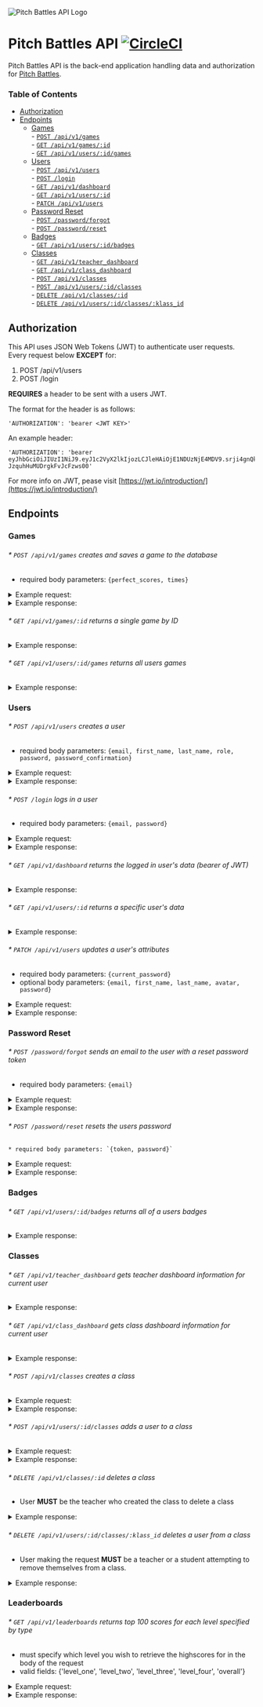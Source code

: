 ![Pitch Battles API Logo](https://i.imgur.com/PsSM70j.png)

# Pitch Battles API [![CircleCI](https://circleci.com/gh/dmeskis/pitch_battles_be.svg?style=svg)](https://circleci.com/gh/dmeskis/pitch_battles_be)

Pitch Battles API is the back-end application handling data and authorization for [Pitch Battles](https://github.com/relasine/pitch-battles-frontend).

### Table of Contents  
- [Authorization](#authorization)
- [Endpoints](#endpoints)
  * [Games](#games)  
        - [`POST /api/v1/games`](#-post-apiv1games-creates-and-saves-a-game-to-the-database)  
        - [`GET /api/v1/games/:id`](#-get-apiv1gamesid-returns-a-single-game-by-id)  
        - [`GET /api/v1/users/:id/games`](#-get-apiv1usersidgames-returns-all-users-games)
  * [Users](#users)  
        - [`POST /api/v1/users`](#-post-apiv1users-creates-a-user)  
        - [`POST /login`](#-post-login-logs-in-a-user)  
        - [`GET /api/v1/dashboard`](#-get-apiv1dashboard-returns-the-logged-in-users-data-bearer-of-jwt)  
        - [`GET /api/v1/users/:id`](#-get-apiv1usersid-returns-a-specific-users-data)  
        - [`PATCH /api/v1/users`](#-patch-apiv1users-updates-a-users-attributes)  
  * [Password Reset](#password-reset)  
        - [`POST /password/forgot`](#-post-passwordforgot-sends-an-email-to-the-user-with-a-reset-password-token)  
        - [`POST /password/reset`](#-post-passwordreset-resets-the-users-password)
  * [Badges](#badges)  
        - [`GET /api/v1/users/:id/badges`](#-get-apiv1usersidbadges-returns-all-of-a-users-badges)
  * [Classes](#classes)  
        - [`GET /api/v1/teacher_dashboard`](#-get-apiv1teacher_dashboard-gets-teacher-dashboard-information-for-current-user)  
        - [`GET /api/v1/class_dashboard`](#-get-apiv1class_dashboard-gets-class-dashboard-information-for-current-user)  
        - [`POST /api/v1/classes`](#-post-apiv1classes-creates-a-class)  
        - [`POST /api/v1/users/:id/classes`](#-post-apiv1usersidclasses-adds-a-user-to-a-class)  
        - [`DELETE /api/v1/classes/:id`](#-delete-apiv1classesid-deletes-a-class)  
        - [`DELETE /api/v1/users/:id/classes/:klass_id`](#-delete-apiv1usersidclassesklass_id-deletes-a-user-from-a-class)
        
## Authorization

This API uses JSON Web Tokens (JWT) to authenticate user requests. Every request below **EXCEPT** for:  
1. POST /api/v1/users
2. POST /login  

**REQUIRES** a header to be sent with a users JWT.

The format for the header is as follows:  
```
'AUTHORIZATION': 'bearer <JWT KEY>'
```

An example header:
```
'AUTHORIZATION': 'bearer eyJhbGciOiJIUzI1NiJ9.eyJ1c2VyX2lkIjozLCJleHAiOjE1NDUzNjE4MDV9.srji4gnQkcqpIV0ZJ96-JzquhHuMUDrgkFvJcFzws00'
```

For more info on JWT, pease visit [https://jwt.io/introduction/](https://jwt.io/introduction/)

## Endpoints

### Games

###### * `POST /api/v1/games` creates and saves a game to the database
  * required body parameters: `{perfect_scores, times}` 
  
<details><summary>Example request:</summary>
 
<p>
 
```javascript
{
    "perfect_scores": { "one": true, "two": false, "three": false, "four": false, "all": false },
    "times": {"one": 111535, "two": 115555, "three": 1234134, "four": null, "all": null}
}
```

 </p>
</details>

<details><summary>Example response:</summary>
 
<p>

```javascript
{
    "data": {
        "id": "17",
        "type": "game",
        "attributes": {
            "total_duration": null,
            "level_one_duration": 111535,
            "level_two_duration": 115555,
            "level_three_duration": 1234134,
            "level_four_duration": null,
            "level_one_perfect": true,
            "level_two_perfect": false,
            "level_three_perfect": false,
            "level_four_perfect": false,
            "all_perfect": false
        }
    }
}
```

 </p>
</details>

###### * `GET /api/v1/games/:id` returns a single game by ID  

<details><summary>Example response:</summary>
 
<p>

```javascript
{
    "data": {
        "id": "1",
        "type": "game",
        "attributes": {
            "total_duration": 1000,
            "level_one_duration": 9002,
            "level_two_duration": 1000,
            "level_three_duration": 1000,
            "level_four_duration": 1000,
            "level_one_perfect": true,
            "level_two_perfect": false,
            "level_three_perfect": false,
            "level_four_perfect": false,
            "all_perfect": false
        }
    }
}
   ```
   
    </p>
</details>

###### * `GET /api/v1/users/:id/games` returns all users games  

<details><summary>Example response:</summary>
 
<p>

```javascript
{
    "data": {
        "id": "3",
        "type": "user",
        "attributes": {
            "email": "dmeskis@gmail.com",
            "first_name": "bob",
            "last_name": "meskis",
            "games": {
                "data": [
                    {
                        "id": "11",
                        "type": "game",
                        "attributes": {
                            "total_duration": 33333,
                            "level_one_duration": 11111,
                            "level_two_duration": 22222,
                            "level_three_duration": null,
                            "level_four_duration": null,
                            "level_one_perfect": true,
                            "level_two_perfect": true,
                            "level_three_perfect": true,
                            "level_four_perfect": true,
                            "all_perfect": true
                        }
                    },
                    {
                        "id": "12",
                        "type": "game",
                        "attributes": {
                            "total_duration": 33333,
                            "level_one_duration": 11111,
                            "level_two_duration": 22222,
                            "level_three_duration": null,
                            "level_four_duration": null,
                            "level_one_perfect": true,
                            "level_two_perfect": false,
                            "level_three_perfect": false,
                            "level_four_perfect": false,
                            "all_perfect": false
                        }
                    }
                ]
            }
        }
    }
}
```

 </p>
</details>

### Users

###### * `POST /api/v1/users` creates a user
  * required body parameters: `{email, first_name, last_name, role, password, password_confirmation}`  
  
<details><summary>Example request:</summary>
 
<p>

```javascript
{              
  email: "example@mail.com",
  first_name: "billy",
  last_name: "bob",
  role: 0,
  password: "password",
  password_confirmation: "password"
}
```

 </p>
</details>

<details><summary>Example response:</summary>
 
<p>

```javascript
{
 “success”: “Account successfully created!”
}
```

 </p>
</details>

###### * `POST /login` logs in a user
  * required body parameters: `{email, password}`  
  
<details><summary>Example request:</summary>
 
<p>

```javascript
{              
  email: "example@mail.com",
  password: "password"
}
```

 </p>
</details>

<details><summary>Example response:</summary>
 
<p>


```javascript
{
    "access_token":       "eyJhbGciOiJIUzI1NiJ9.eyJ1c2VyX2lkIjozLCJleHAiOjE1NDYxMzY3MTN9.ycGG6AF_2bnqDpuZHauBH3e2DIqq8gxjJYeHGpiVAo0",
    "message": "Login Successful",
    "user": {
        "id": 3,
        "email": "dmeskis@gmail.com",
        "first_name": "dylan",
        "last_name": "meskis",
        "avatar": 1
    }
}
```

 </p>
</details>

###### * `GET /api/v1/dashboard` returns the logged in user's data (bearer of JWT)

<details><summary>Example response:</summary>
 
<p>

```javascript
{
    "data": {
        "id": "3",
        "type": "user",
        "attributes": {
            "email": "dmeskis@gmail.com",
            "first_name": "bob",
            "last_name": "meskis",
            "avatar": 1,
            "level_one_fastest_time": 111535,
            "level_two_fastest_time": 115555,
            "level_three_fastest_time": 1234134,
            "level_four_fastest_time": 0,
            "total_games_played": 6,
            "games": {
                "data": [
                    {
                        "id": "11",
                        "type": "game",
                        "attributes": {
                            "total_duration": 33333,
                            "level_one_duration": 11111,
                            "level_two_duration": 22222,
                            "level_three_duration": null,
                            "level_four_duration": null,
                            "level_one_perfect": true,
                            "level_two_perfect": true,
                            "level_three_perfect": true,
                            "level_four_perfect": true,
                            "all_perfect": true
                        }
                    }
                ]
            },
            "badges": {
                "data": [
                    {
                        "id": "1",
                        "type": "badge",
                        "attributes": {
                            "name": "play 5 games",
                            "description": "Play five games."
                        }
                    }
                ]
            },
            "classes": {
                "data": []
            }
        }
    }
}
 ```
 
  </p>
</details>
 
###### * `GET /api/v1/users/:id` returns a specific user's data  

<details><summary>Example response:</summary>
 
<p>

```javascript
{
    "data": {
        "id": "1",
        "type": "user",
        "attributes": {
            "email": "simpsonkevinjohn@gmail.com",
            "first_name": "Chet",
            "last_name": "Manly",
            "avatar": 7,
            "level_one_fastest_time": 11233,
            "level_two_fastest_time": 16612,
            "level_three_fastest_time": 22819,
            "level_four_fastest_time": 31625,
            "total_games_played": 8,
            "games": {
                "data": [
                    {
                        "id": "1",
                        "type": "game",
                        "attributes": {
                            "total_duration": 1000,
                            "level_one_duration": 9002,
                            "level_two_duration": 1000,
                            "level_three_duration": 1000,
                            "level_four_duration": 1000,
                            "level_one_perfect": true,
                            "level_two_perfect": false,
                            "level_three_perfect": false,
                            "level_four_perfect": false,
                            "all_perfect": false
                        }
                    }
                ]
            },
            "badges": {
                "data": [
                    {
                        "id": "1",
                        "type": "badge",
                        "attributes": {
                            "name": "play 5 games",
                            "description": "Play five games."
                        }
                    }
                ]
            },
            "class": {
                "data": {
                    "id": "5",
                    "type": "klass",
                    "attributes": {
                        "name": "6th Grade Orchestra",
                        "class_key": "K5s5qCQfHTYYldIhDcmGQg"
                    }
                }
            }
        }
    }
}
```

 </p>
</details>

###### * `PATCH /api/v1/users` updates a user's attributes
  * required body parameters: `{current_password}`
  * optional body parameters: `{email, first_name, last_name, avatar, password}`  
  
<details><summary>Example request:</summary>
 
<p>


```javascript
{              
  first_name: "George",
  last_name: "Costanza",
  current_password: "password"
}
``` 

 </p>
</details>

<details><summary>Example response:</summary>
 
<p>

```javascript
{
    "data": {
        "id": "3",
        "type": "user",
        "attributes": {
            "email": "chancetherapper@gmail.com",
            "first_name": "George",
            "last_name": "Costanza",
            "avatar": 1,
            "games": {
                "data": []
            },
            "badges": {
                "data": []
            },
            "classes": {
                "data": []
            }
        }
    }
}
```

</p>
</details>

### Password Reset

###### * `POST /password/forgot` sends an email to the user with a reset password token
  * required body parameters: `{email}`
  
<details><summary>Example request:</summary>
 
<p>

```javascript
{              
 "email": "example@mail.com
}
```

 </p>
</details>

<details><summary>Example response:</summary>
 
<p>

```javascript
{
 "success": 'Please check your email to reset your password.'
}
```

 </p>
</details>

###### * `POST /password/reset` resets the users password
    * required body parameters: `{token, password}`
    
<details><summary>Example request:</summary>
 
<p>

```javascript
{
 "password": "newpassword", 
 "token": "0f8f5b078e9510f32660"
}
```

 </p>
</details>


<details><summary>Example response:</summary>
 
<p>

```javascript
{
 "success": "Password successfully reset!"
}
```

 </p>
</details>

### Badges

###### * `GET /api/v1/users/:id/badges` returns all of a users badges  

<details><summary>Example response:</summary>
 
<p>

```javascript
{
    "data": {
        "id": "1",
        "type": "user",
        "attributes": {
            "email": "simpsonkevinjohn@gmail.com",
            "first_name": "Chet",
            "last_name": "Manly",
            "badges": {
                "data": [
                    {
                        "id": "1",
                        "type": "badge",
                        "attributes": {
                            "name": "play 5 games",
                            "description": "Play five games."
                        }
                    },
                    {
                        "id": "2",
                        "type": "badge",
                        "attributes": {
                            "name": "level one: completed",
                            "description": "Complete level one."
                        }
                    }
                ]
            }
        }
    }
}
```

 </p>
</details>

### Classes

###### * `GET /api/v1/teacher_dashboard` gets teacher dashboard information for current user

<details><summary>Example response:</summary>
 
<p>

```javascript
{
    "data": {
        "id": "5",
        "type": "teacher_dashboard",
        "attributes": {
            "name": "6th Grade Orchestra",
            "class_key": "K5s5qCQfHTYYldIhDcmGQg",
            "teacher": {
                "data": {
                    "id": "6",
                    "type": "bare_user",
                    "attributes": {
                        "email": "relasine@gmail.com",
                        "first_name": "Kevin",
                        "last_name": "Simpson",
                        "avatar": 1,
                        "role": "teacher",
                        "level_one_fastest_time": 0,
                        "level_two_fastest_time": 0,
                        "level_three_fastest_time": 0,
                        "level_four_fastest_time": 0,
                        "total_games_played": 0
                    }
                }
            },
            "students": {
                "data": [
                    {
                        "id": "3",
                        "type": "user",
                        "attributes": {
                            "email": "dmeskis@gmail.com",
                            "first_name": "Dylan",
                            "last_name": "Meskis",
                            "avatar": 11,
                            "role": "student",
                            "level_one_fastest_time": 13402,
                            "level_two_fastest_time": 24216,
                            "level_three_fastest_time": 1234134,
                            "level_four_fastest_time": 0,
                            "total_games_played": 8,
                            "games": {
                                "data": [
                                    {
                                        "id": "11",
                                        "type": "game",
                                        "attributes": {
                                            "total_duration": 33333,
                                            "level_one_duration": 11111,
                                            "level_two_duration": 22222,
                                            "level_three_duration": null,
                                            "level_four_duration": null,
                                            "level_one_perfect": true,
                                            "level_two_perfect": true,
                                            "level_three_perfect": true,
                                            "level_four_perfect": true,
                                            "all_perfect": true
                                        }
                                    },
                                    {
                                        "id": "12",
                                        "type": "game",
                                        "attributes": {
                                            "total_duration": 33333,
                                            "level_one_duration": 11111,
                                            "level_two_duration": 22222,
                                            "level_three_duration": null,
                                            "level_four_duration": null,
                                            "level_one_perfect": true,
                                            "level_two_perfect": false,
                                            "level_three_perfect": false,
                                            "level_four_perfect": false,
                                            "all_perfect": false
                                        }
                                    }
                                ]
                            },
                            "badges": {
                                "data": [
                                    {
                                        "id": "1",
                                        "type": "badge",
                                        "attributes": {
                                            "name": "play 5 games",
                                            "description": "Play five games."
                                        }
                                    },
                                    {
                                        "id": "2",
                                        "type": "badge",
                                        "attributes": {
                                            "name": "level one: completed",
                                            "description": "Complete level one."
                                        }
                                    }
                                ]
                            },
                            "class": {
                                "data": {
                                    "id": "5",
                                    "type": "klass",
                                    "attributes": {
                                        "name": "6th Grade Orchestra",
                                        "class_key": "K5s5qCQfHTYYldIhDcmGQg"
                                    }
                                }
                            }
                        }
                    }
                ]
            },
            "level_one_fastest_time": {
                "score": 9401,
                "user": {
                    "data": [
                        {
                            "id": "1",
                            "type": "bare_user",
                            "attributes": {
                                "email": "simpsonkevinjohn@gmail.com",
                                "first_name": "Chet",
                                "last_name": "Manly",
                                "avatar": 11,
                                "role": "student",
                                "level_one_fastest_time": 9401,
                                "level_two_fastest_time": 15412,
                                "level_three_fastest_time": 21217,
                                "level_four_fastest_time": 27623,
                                "total_games_played": 24
                            }
                        }
                    ]
                }
            },
            "level_two_fastest_time": {
                "score": 15412,
                "user": {
                    "data": [
                        {
                            "id": "1",
                            "type": "bare_user",
                            "attributes": {
                                "email": "simpsonkevinjohn@gmail.com",
                                "first_name": "Chet",
                                "last_name": "Manly",
                                "avatar": 11,
                                "role": "student",
                                "level_one_fastest_time": 9401,
                                "level_two_fastest_time": 15412,
                                "level_three_fastest_time": 21217,
                                "level_four_fastest_time": 27623,
                                "total_games_played": 24
                            }
                        }
                    ]
                }
            },
            "level_three_fastest_time": {
                "score": 21217,
                "user": {
                    "data": [
                        {
                            "id": "1",
                            "type": "bare_user",
                            "attributes": {
                                "email": "simpsonkevinjohn@gmail.com",
                                "first_name": "Chet",
                                "last_name": "Manly",
                                "avatar": 11,
                                "role": "student",
                                "level_one_fastest_time": 9401,
                                "level_two_fastest_time": 15412,
                                "level_three_fastest_time": 21217,
                                "level_four_fastest_time": 27623,
                                "total_games_played": 24
                            }
                        }
                    ]
                }
            },
            "level_four_fastest_time": {
                "score": 27623,
                "user": {
                    "data": [
                        {
                            "id": "1",
                            "type": "bare_user",
                            "attributes": {
                                "email": "simpsonkevinjohn@gmail.com",
                                "first_name": "Chet",
                                "last_name": "Manly",
                                "avatar": 11,
                                "role": "student",
                                "level_one_fastest_time": 9401,
                                "level_two_fastest_time": 15412,
                                "level_three_fastest_time": 21217,
                                "level_four_fastest_time": 27623,
                                "total_games_played": 24
                            }
                        }
                    ]
                }
            },
            "overall_fastest_time": {
                "score": 33333,
                "user": {
                    "data": [
                        {
                            "id": "3",
                            "type": "bare_user",
                            "attributes": {
                                "email": "dmeskis@gmail.com",
                                "first_name": "Dylan",
                                "last_name": "Meskis",
                                "avatar": 11,
                                "role": "student",
                                "level_one_fastest_time": 13402,
                                "level_two_fastest_time": 24216,
                                "level_three_fastest_time": 1234134,
                                "level_four_fastest_time": 0,
                                "total_games_played": 8
                            }
                        }
                    ]
                }
            },
            "most_games": {
                "games_played": 24,
                "user": {
                    "data": [
                        {
                            "id": "1",
                            "type": "bare_user",
                            "attributes": {
                                "email": "simpsonkevinjohn@gmail.com",
                                "first_name": "Chet",
                                "last_name": "Manly",
                                "avatar": 11,
                                "role": "student",
                                "level_one_fastest_time": 9401,
                                "level_two_fastest_time": 15412,
                                "level_three_fastest_time": 21217,
                                "level_four_fastest_time": 27623,
                                "total_games_played": 24
                            }
                        }
                    ]
                }
            },
            "most_badges": {
                "badges": 12,
                "user": {
                    "data": [
                        {
                            "id": "1",
                            "type": "bare_user",
                            "attributes": {
                                "email": "simpsonkevinjohn@gmail.com",
                                "first_name": "Chet",
                                "last_name": "Manly",
                                "avatar": 11,
                                "role": "student",
                                "level_one_fastest_time": 9401,
                                "level_two_fastest_time": 15412,
                                "level_three_fastest_time": 21217,
                                "level_four_fastest_time": 27623,
                                "total_games_played": 24
                            }
                        }
                    ]
                }
            }
        }
    }
}
```

 </p>
</details>

###### * `GET /api/v1/class_dashboard` gets class dashboard information for current user

<details><summary>Example response:</summary>
 
<p>

```javascript
{
    "data": {
        "id": "5",
        "type": "class_dashboard",
        "attributes": {
            "name": "6th Grade Orchestra",
            "class_key": "K5s5qCQfHTYYldIhDcmGQg",
            "teacher": {
                "data": {
                    "id": "6",
                    "type": "bare_user",
                    "attributes": {
                        "email": "relasine@gmail.com",
                        "first_name": "Kevin",
                        "last_name": "Simpson",
                        "avatar": 1,
                        "role": "teacher",
                        "level_one_fastest_time": 0,
                        "level_two_fastest_time": 0,
                        "level_three_fastest_time": 0,
                        "level_four_fastest_time": 0,
                        "total_games_played": 0
                    }
                }
            },
            "level_one_fastest_time": {
                "score": 9401,
                "user": {
                    "data": [
                        {
                            "id": "1",
                            "type": "bare_user",
                            "attributes": {
                                "email": "simpsonkevinjohn@gmail.com",
                                "first_name": "Chet",
                                "last_name": "Manly",
                                "avatar": 11,
                                "role": "student",
                                "level_one_fastest_time": 9401,
                                "level_two_fastest_time": 15412,
                                "level_three_fastest_time": 21217,
                                "level_four_fastest_time": 27623,
                                "total_games_played": 24
                            }
                        }
                    ]
                }
            },
            "level_two_fastest_time": {
                "score": 15412,
                "user": {
                    "data": [
                        {
                            "id": "1",
                            "type": "bare_user",
                            "attributes": {
                                "email": "simpsonkevinjohn@gmail.com",
                                "first_name": "Chet",
                                "last_name": "Manly",
                                "avatar": 11,
                                "role": "student",
                                "level_one_fastest_time": 9401,
                                "level_two_fastest_time": 15412,
                                "level_three_fastest_time": 21217,
                                "level_four_fastest_time": 27623,
                                "total_games_played": 24
                            }
                        }
                    ]
                }
            },
            "level_three_fastest_time": {
                "score": 21217,
                "user": {
                    "data": [
                        {
                            "id": "1",
                            "type": "bare_user",
                            "attributes": {
                                "email": "simpsonkevinjohn@gmail.com",
                                "first_name": "Chet",
                                "last_name": "Manly",
                                "avatar": 11,
                                "role": "student",
                                "level_one_fastest_time": 9401,
                                "level_two_fastest_time": 15412,
                                "level_three_fastest_time": 21217,
                                "level_four_fastest_time": 27623,
                                "total_games_played": 24
                            }
                        }
                    ]
                }
            },
            "level_four_fastest_time": {
                "score": 27623,
                "user": {
                    "data": [
                        {
                            "id": "1",
                            "type": "bare_user",
                            "attributes": {
                                "email": "simpsonkevinjohn@gmail.com",
                                "first_name": "Chet",
                                "last_name": "Manly",
                                "avatar": 11,
                                "role": "student",
                                "level_one_fastest_time": 9401,
                                "level_two_fastest_time": 15412,
                                "level_three_fastest_time": 21217,
                                "level_four_fastest_time": 27623,
                                "total_games_played": 24
                            }
                        }
                    ]
                }
            },
            "overall_fastest_time": {
                "score": 33333,
                "user": {
                    "data": [
                        {
                            "id": "3",
                            "type": "bare_user",
                            "attributes": {
                                "email": "dmeskis@gmail.com",
                                "first_name": "Dylan",
                                "last_name": "Meskis",
                                "avatar": 11,
                                "role": "student",
                                "level_one_fastest_time": 13402,
                                "level_two_fastest_time": 24216,
                                "level_three_fastest_time": 1234134,
                                "level_four_fastest_time": 0,
                                "total_games_played": 8
                            }
                        }
                    ]
                }
            },
            "most_games": {
                "games_played": 24,
                "user": {
                    "data": [
                        {
                            "id": "1",
                            "type": "bare_user",
                            "attributes": {
                                "email": "simpsonkevinjohn@gmail.com",
                                "first_name": "Chet",
                                "last_name": "Manly",
                                "avatar": 11,
                                "role": "student",
                                "level_one_fastest_time": 9401,
                                "level_two_fastest_time": 15412,
                                "level_three_fastest_time": 21217,
                                "level_four_fastest_time": 27623,
                                "total_games_played": 24
                            }
                        }
                    ]
                }
            },
            "most_badges": {
                "badges": 12,
                "user": {
                    "data": [
                        {
                            "id": "1",
                            "type": "bare_user",
                            "attributes": {
                                "email": "simpsonkevinjohn@gmail.com",
                                "first_name": "Chet",
                                "last_name": "Manly",
                                "avatar": 11,
                                "role": "student",
                                "level_one_fastest_time": 9401,
                                "level_two_fastest_time": 15412,
                                "level_three_fastest_time": 21217,
                                "level_four_fastest_time": 27623,
                                "total_games_played": 24
                            }
                        }
                    ]
                }
            }
        }
    }
}
```


 </p>
</details>

###### * `POST /api/v1/classes` creates a class

<details><summary>Example request:</summary>
 
<p>

```javascript
{
 name: "My class"
}
```

 </p>
</details>

<details><summary>Example response:</summary>
 
<p>

```javascript
{
  "data"=>{
            "id"=>"1",
            "type"=>"klass", 
            "attributes"=>{
                            "name"=>"My class", 
                            "class_key"=>"HHDkjl6lspdMqHghsIu8WQ"
                          }
          }
}
```

 </p>
</details>

###### * `POST /api/v1/users/:id/classes` adds a user to a class

<details><summary>Example request:</summary>
 
<p>

```javascript
{
 class_key: "HHDkjl6lspdMqHghsIu8WQ"
}
```

 </p>
</details>

<details><summary>Example response:</summary>
 
<p>

```javascript
{
  "success"=>"Successfully added Granville Willms to Test Class."
}
```

 </p>
</details>

###### * `DELETE /api/v1/classes/:id` deletes a class
  * User **MUST** be the teacher who created the class to delete a class


<details><summary>Example response:</summary>
 
<p>


```javascript
{
  "success"=>"Successfully deleted Mr. Monk's Class."
}
```

 </p>
</details>

###### * `DELETE /api/v1/users/:id/classes/:klass_id` deletes a user from a class
  * User making the request **MUST** be a teacher or a student attempting to remove themselves from a class.
  
<details><summary>Example response:</summary>
 
<p>

```javascript
{
 "success": "Successfully removed Billy Joel from Mr. Poen's Class."
}
```

 </p>
</details>

### Leaderboards

###### * `GET /api/v1/leaderboards` returns top 100 scores for each level specified by type
 * must specify which level you wish to retrieve the highscores for in the body of the request
 * valid fields: {'level_one', 'level_two', 'level_three', 'level_four', 'overall'}
 
<details><summary>Example request:</summary>
 
<p>

```javascript
{
 "type": "level_one"
}
```

 </p>
</details>

<details><summary>Example response:</summary>
 
<p>

```
{
    "data": [
        {
            "id": "7",
            "type": "user",
            "attributes": {
                "first_name": "Sterling",
                "last_name": "Archer",
                "highscore": 8801
            }
        },
        {
            "id": "1",
            "type": "user",
            "attributes": {
                "first_name": "Chet",
                "last_name": "Manly",
                "highscore": 9401
            }
        },
        {
            "id": "5",
            "type": "user",
            "attributes": {
                "first_name": "Cyril",
                "last_name": "Figgis",
                "highscore": 11401
            }
        },
        {
            "id": "3",
            "type": "user",
            "attributes": {
                "first_name": "Dylan",
                "last_name": "Meskis",
                "highscore": 111535
            }
        }
    ]
}
```

 </p>
</details>

